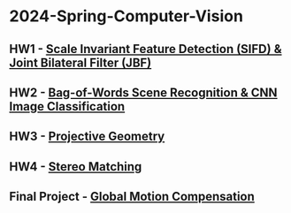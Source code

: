 # 2024-Spring-Computer-Vision

## HW1 - [Scale Invariant Feature Detection (SIFD) & Joint Bilateral Filter (JBF)](https://github.com/jxes993409/2024-Spring-Computer-Vision/tree/main/HW1)

## HW2 - [Bag-of-Words Scene Recognition & CNN Image Classification](https://github.com/jxes993409/2024-Spring-Computer-Vision/tree/main/HW2)

## HW3 - [Projective Geometry](https://github.com/jxes993409/2024-Spring-Computer-Vision/tree/main/HW3)

## HW4 - [Stereo Matching](https://github.com/jxes993409/2024-Spring-Computer-Vision/tree/main/HW4)

## Final Project - [Global Motion Compensation](https://github.com/jxes993409/2024-Spring-Computer-Vision/tree/main/Final)